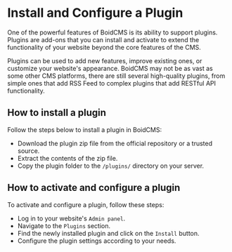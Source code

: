 # Install and Configure a Plugin
One of the powerful features of BoidCMS is its ability to support plugins. Plugins are add-ons that you can install and activate to extend the functionality of your website beyond the core features of the CMS.

Plugins can be used to add new features, improve existing ones, or customize your website's appearance. BoidCMS may not be as vast as some other CMS platforms, there are still several high-quality plugins, from simple ones that add RSS Feed to complex plugins that add RESTful API functionality.


## How to install a plugin
Follow the steps below to install a plugin in BoidCMS:

- Download the plugin zip file from the official repository or a trusted source.
- Extract the contents of the zip file.
- Copy the plugin folder to the `/plugins/` directory on your server.


## How to activate and configure a plugin
To activate and configure a plugin, follow these steps:

- Log in to your website's `Admin panel`.
- Navigate to the `Plugins` section.
- Find the newly installed plugin and click on the `Install` button.
- Configure the plugin settings according to your needs.

